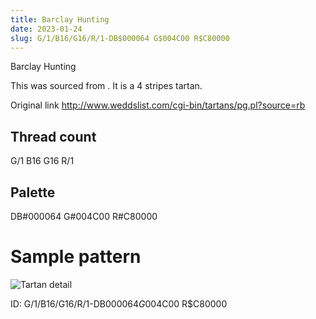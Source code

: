 ```yaml
---
title: Barclay Hunting
date: 2023-01-24
slug: G/1/B16/G16/R/1-DB$000064 G$004C00 R$C80000
---
```

Barclay Hunting

This was sourced from <no value>.  It is a 4 stripes tartan.

Original link http://www.weddslist.com/cgi-bin/tartans/pg.pl?source=rb

## Thread count
G/1 B16 G16 R/1

## Palette
DB#000064 G#004C00 R#C80000

# Sample pattern

![Tartan detail](tartan.png "G/1 B16 G16 R/1 tartan")

ID: G/1/B16/G16/R/1-DB$000064 G$004C00 R$C80000